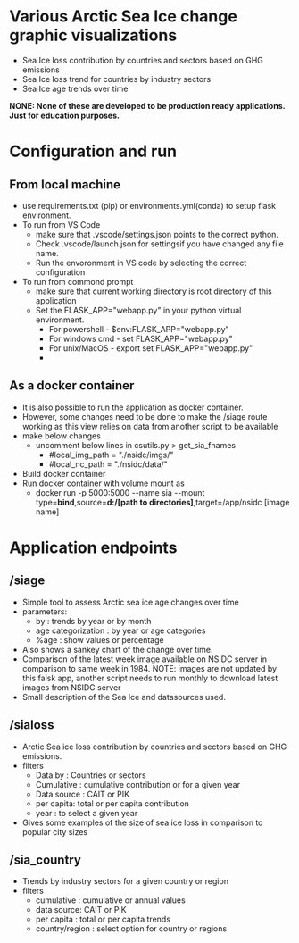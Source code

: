 # Various Arctic Sea Ice change graphic visualizations

- Sea Ice loss contribution by countries and sectors based on GHG emissions
- Sea Ice loss trend for countries by industry sectors
- Sea Ice age trends over time

**NONE: None of these are developed to be production ready applications. Just for education purposes.**

# Configuration and run
## From local machine
- use requirements.txt (pip) or environments.yml(conda) to setup flask environment.
- To run from VS Code 
  - make sure that .vscode/settings.json points to the correct python.
  - Check .vscode/launch.json for settingsif you have changed any file name.
  - Run the envoronment in VS code by selecting the correct configuration
- To run from commond prompt
  - make sure that current working directory is root directory of this application
  - Set the FLASK_APP="webapp.py" in your python virtual environment.
    - For powershell - $env:FLASK_APP="webapp.py"
    - For windows cmd - set FLASK_APP="webapp.py"
    - For unix/MacOS - export set FLASK_APP="webapp.py"
    -  
## As a docker container
- It is also possible to run the application as docker container.
- However, some changes need to be done to make the /siage route working as this view relies on data from another script to be available
- make below changes 
  - uncomment below lines in csutils.py > get_sia_fnames
    - #local_img_path = "./nsidc/imgs/"
    - #local_nc_path = "./nsidc/data/"
- Build docker container
- Run docker container with volume mount as 
  - docker run -p 5000:5000 --name sia --mount type=**bind**,source=**d:/[path to directories]**,target=/app/nsidc [image name]



# Application endpoints

## /siage
- Simple tool to assess Arctic sea ice age changes over time
- parameters:
    - by : trends by year or by month
    - age categorization : by year or age categories
    - %age : show values or percentage
- Also shows a sankey chart of the change over time.
- Comparison of the latest week image available on NSIDC server in comparison to same week in 1984. NOTE: images are not updated by this falsk app, another script needs to run monthly to download latest images from NSIDC server
- Small description of the Sea Ice and datasources used.

## /sialoss
- Arctic Sea ice loss contribution by countries and sectors based on GHG emissions.
- filters
  - Data by : Countries or sectors
  - Cumulative : cumulative contribution or for a given year
  - Data source : CAIT or PIK
  - per capita: total or per capita contribution
  - year : to select a given year 
- Gives some examples of the size of sea ice loss in comparison to popular city sizes

## /sia_country
- Trends by industry sectors for a given country or region
- filters
  - cumulative : cumulative or annual values
  - data source: CAIT or PIK
  - per capita : total or per capita trends
  - country/region : select option for country or regions


